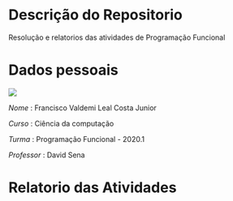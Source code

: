 # Descrição do Repositorio
Resolução e relatorios das atividades de Programação Funcional
# Dados pessoais
![](https://avatars2.githubusercontent.com/u/47836518?s=400&u=29348d610374298f0bd9535090e24201a42dc8e7&v=4)<p>
*Nome* : Francisco Valdemi Leal Costa Junior<p>
*Curso* : Ciência da computação<p>
*Turma* : Programação Funcional - 2020.1<p>
*Professor* : David Sena<p>
# Relatorio das Atividades

